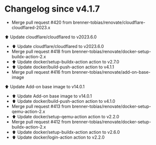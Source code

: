 # Changelog since v4.1.7
- Merge pull request #420 from brenner-tobias/renovate/cloudflare-cloudflared-2023.x

⬆️ Update cloudflare/cloudflared to v2023.6.0 
- ⬆️ Update cloudflare/cloudflared to v2023.6.0 
- Merge pull request #418 from brenner-tobias/renovate/docker-setup-buildx-action-2.x 
- ⬆️ Update docker/setup-buildx-action action to v2.7.0 
- ⬆️ Update docker/build-push-action action to v4.1.1 
- Merge pull request #416 from brenner-tobias/renovate/add-on-base-image

⬆️ Update Add-on base image to v14.0.1 
- ⬆️ Update Add-on base image to v14.0.1 
- ⬆️ Update docker/build-push-action action to v4.1.0 
- Merge pull request #413 from brenner-tobias/renovate/docker-setup-qemu-action-2.x 
- ⬆️ Update docker/setup-qemu-action action to v2.2.0 
- Merge pull request #412 from brenner-tobias/renovate/docker-setup-buildx-action-2.x 
- ⬆️ Update docker/setup-buildx-action action to v2.6.0 
- ⬆️ Update docker/login-action action to v2.2.0 
